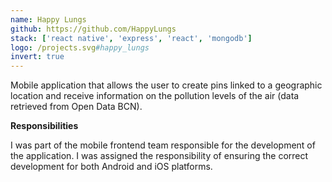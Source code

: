 ```yaml
---
name: Happy Lungs
github: https://github.com/HappyLungs
stack: ['react native', 'express', 'react', 'mongodb']
logo: /projects.svg#happy_lungs
invert: true
---
```


Mobile application that allows the user to create pins linked to a geographic
location and receive information on the pollution levels of the air (data retrieved
from Open Data BCN).

<b>Responsibilities</b>

I was part of the mobile frontend team responsible for the development of the
application. I was assigned the responsibility of ensuring the correct development
for both Android and iOS platforms.
